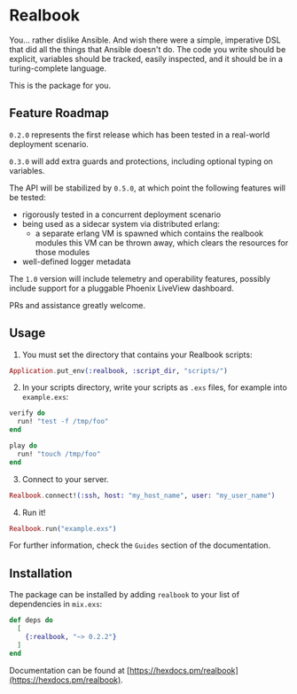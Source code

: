 # Realbook

You... rather dislike Ansible.  And wish there were a simple, imperative DSL
that did all the things that Ansible doesn't do.  The code you write should be
explicit, variables should be tracked, easily inspected, and it should be in
a turing-complete language.

This is the package for you.

## Feature Roadmap

`0.2.0` represents the first release which has been tested in a real-world
deployment scenario.

`0.3.0` will add extra guards and protections, including optional typing
on variables.

The API will be stabilized by `0.5.0`, at which point the following
features will be tested:

- rigorously tested in a concurrent deployment scenario
- being used as a sidecar system via distributed erlang:
  - a separate erlang VM is spawned which contains the realbook modules
    this VM can be thrown away, which clears the resources for those
    modules
- well-defined logger metadata

The `1.0` version will include telemetry and operability features,
  possibly include support for a pluggable Phoenix LiveView dashboard.

PRs and assistance greatly welcome.

## Usage

1. You must set the directory that contains your Realbook scripts:

  ```elixir
  Application.put_env(:realbook, :script_dir, "scripts/")
  ```

2. In your scripts directory, write your scripts as `.exs` files, for example
  into `example.exs`:

  ```elixir
  verify do
    run! "test -f /tmp/foo"
  end

  play do
    run! "touch /tmp/foo"
  end
  ```

3. Connect to your server.
  ```elixir
  Realbook.connect!(:ssh, host: "my_host_name", user: "my_user_name")
  ```

4. Run it!

  ```elixir
  Realbook.run("example.exs")
  ```

For further information, check the `Guides` section of the documentation.

## Installation

The package can be installed by adding `realbook` to your list of dependencies in `mix.exs`:

```elixir
def deps do
  [
    {:realbook, "~> 0.2.2"}
  ]
end
```

Documentation can be found at [https://hexdocs.pm/realbook](https://hexdocs.pm/realbook).

